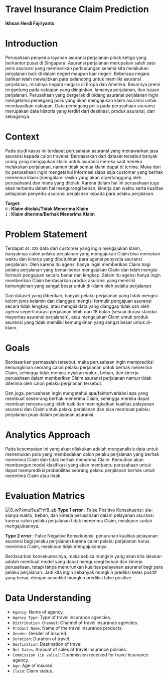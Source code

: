 # Travel Insurance Claim Prediction
**Ikhsan Herdi Fajriyanto**

# Introduction

Perusahaan penyedia layanan asuransi perjalanan pihak ketiga yang berkantor pusat di Singapura. Asuransi perjalanan merupakan salah satu jenis asuransi yang memberikan perlindungan selama kita melakukan perjalanan baik di dalam negeri maupun luar negeri. Beberapa negara bahkan telah mewajibkan para pelancong untuk memiliki asuransi perjalanan, misalnya negara-negara di Eropa dan Amerika. Besarnya premi tergantung pada cakupan yang diinginkan, lamanya perjalanan, dan tujuan perjalanan. Perusahaan yang bergerak di bidang asuransi perjalanan ingin mengetahui pemegang polis yang akan mengajukan klaim asuransi untuk mendapatkan cakupan. Data pemegang polis pada perusahaan asuransi merupakan data historis yang terdiri dari destinasi, produk asuransi, dan sebagainya.

# Context

Pada studi kasus ini terdapat perusahaan asuransi yang menawarkan jasa asuransi kepada calon traveler. Berdasarkan dari dataset tersebut banyak orang yang mengajukan klaim untuk asuransi
mereka saat mereka melakukan perjalanan, namun tidak semua klaim dapat di terima. Maka dari itu perusahaan ingin mengetahui informasi siapa saja customer yang berhak menerima klaim
(mengalami resiko yang akan dipertanggung oleh perusahaan) dan mana yang ditolak. Karena dalam hal ini perusahaan juga akan terbantu dalam hal mengurangi beban, kinerja dan waktu serta kualitas pelayanan penyedia asuransi perjalanan kepada para pelaku perjalanan.

**Target:**<br>
`0` : **Klaim ditolak/Tidak Menerima Klaim** <br>
`1` : **Klaim diterima/Berhak Menerima Klaim**

# Problem Statement

Terdapat `44.328` data dari customer yang ingin mengajukan klaim, banyaknya calon pelaku perjalanan yang mengajukan Claim bisa memakan waktu dan kinerja yang dibutuhkan para agensi penyedia asuransi perjalanan. Oleh karena itu agensi hanya ingin memberikan Claim bagi pelaku perjalanan yang benar-benar mengajukan Claim dan telah mengisi formulir pengajuan secara benar dan lengkap. Selain itu agensi hanya ingin memberikan Claim berdasarkan produk asuransi yang memiliki kemungkinan yang sangat besar untuk di-klaim oleh pelaku perjalanan.

Dari dataset yang diberikan, banyak pelaku perjalanan yang tidak mengisi kolom jenis kelamin dan dianggap mengisi formulir pengajuan asuransi secara tidak lengkap, atau mengisi data yang dianggap tidak sah oleh agensi seperti durasi perjalanan lebih dari 18 bulan (sesuai durasi standar mayoritas asuransi perjalanan), atau mengajukan Claim untuk produk asuransi yang tidak memiliki kemungkinan yang sangat besar untuk di-klaim.

# Goals

Berdasarkan permasalah tersebut, maka perusahaan ingin memprediksi kemungkinan seorang calon pelaku perjalanan untuk berhak menerima Claim, sehingga tidak menyia-nyiakan waktu, beban, dan kinerja perusahaan dalam memberikan Claim asuransi perjalanan namun tidak diterima oleh calon pelaku perjalanan tersebut.

Dan juga, perusahaan ingin mengetahui apa/faktor/variabel apa yang membuat seseorang berhak menerima Claim, sehingga mereka dapat membuat rencana yang lebih baik dan meningkatkan kualitas pelayanan asuransi dan Claim untuk pelaku perjalanan dan bisa membuat pelaku perjalanan puas dalam pelayanan asuransi.

# Analytics Approach

Pada kesempatan ini yang akan dilakukan adalah menganalisis data untuk menemukan pola yang membedakan calon pelaku perjalanan yang berhak menerima Claim dan tidak berhak menerima Claim.
Kemudian akan membangun model klasifikasi yang akan membantu perusahaan untuk dapat memprediksi probabilitas seorang pelaku perjalanan berhak untuk menerima Claim atau tidak.

# Evaluation Matrics
![0_wPxmui5uaThY8_ab](https://github.com/user-attachments/assets/7bb4e387-aae5-4a6f-8e60-95896a33cdb0)
**Type 1 error** : False Positive
Konsekuensi: sia-sianya waktu, beban, dan kinerja perusahaan dalam pelayanan asuransi karena calon pelaku perjalanan tidak menerima Claim, meskipun sudah mengajukannya.

**Type 2 error** : False Negative
Konsekuensi: penurunan kualitas pelayanan asuransi bagi pelaku perjalanan karena calon pelaku perjalanan harus menerima Claim, meskipun tidak mengajukannya.

Berdasarkan konsekuensinya, maka sebisa mungkin yang akan kita lakukan adalah membuat model yang dapat mengurangi beban dan kinerja perusahaan, tetapi tanpa menurunkan kualitas pelayanan asuransi bagi para pelaku perjalanan. Jadi kita ingin sebanyak mungkin prediksi kelas positif yang benar, dengan sesedikit mungkin prediksi false positive.

# Data Understanding

- `Agency`: Name of agency.
- `Agency Type`: Type of travel insurance agencies.
- `Distribution Channel`: Channel of travel insurance agencies.
- `Product Name`: Name of the travel insurance products.
- `Gender`: Gender of insured.
- `Duration`: Duration of travel.
- `Destination`: Destination of travel.
- `Net Sales`: Amount of sales of travel insurance policies.
- `Commission (in value)`: Commission received for travel insurance agency.
- `Age`: Age of insured.
- `Claim`: Claim status.
